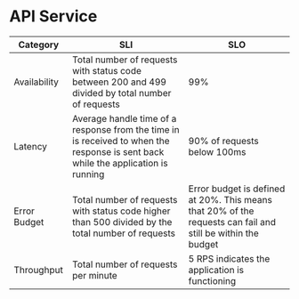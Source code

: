 # API Service

| Category     | SLI                                                                                                 | SLO                                                                                                         |
|--------------|-----------------------------------------------------------------------------------------------------|-------------------------------------------------------------------------------------------------------------|
| Availability | Total number of requests with status code between 200 and 499 divided by total number of requests   | 99%                                                                                                         |
| Latency      | Average handle time of a response from the time in is received to when the response is sent back while the application is running | 90% of requests below 100ms |
| Error Budget | Total number of requests with status code higher than 500 divided by the total number of requests   | Error budget is defined at 20%. This means that 20% of the requests can fail and still be within the budget |
| Throughput   | Total number of requests per minute | 5 RPS indicates the application is functioning |
